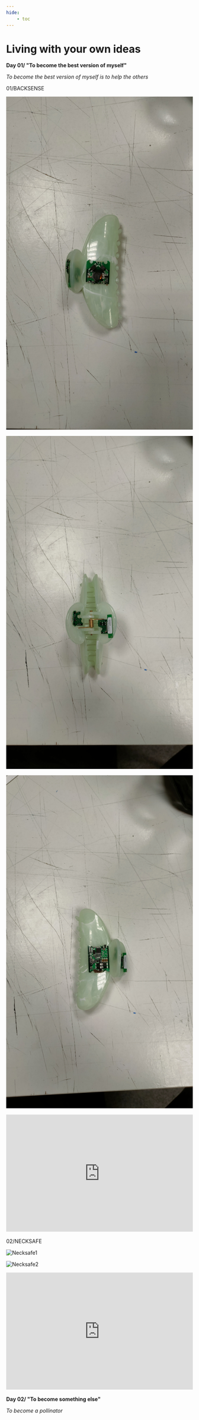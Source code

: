 ```yaml
---
hide:
    - toc
---
```


# **Living with your own ideas**

**Day 01/ "To become the best version of myself"**

*To become the best version of myself is to help the others*








01/BACKSENSE



![Backsense 1](images/backsense1.jpg)


![Backsense 2](images/backsense2.jpg)


![Backsense 3](images/backsense3.jpg)

<iframe width="100%" height="315" src="https://www.youtube.com/embed/BvNJNM0Esbg" frameborder="0" allowfullscreen></iframe>




02/NECKSAFE

![Necksafe1](https://github.com/user-attachments/assets/0738b763-684c-4ca6-a35e-ba4e55d1d658)



![Necksafe2](https://github.com/user-attachments/assets/1d4ba9cd-114f-41ef-b550-5631a42cdead)


<iframe width="100%" height="315" src="https://www.youtube.com/embed/O_bGadv959I" frameborder="0" allowfullscreen></iframe>









**Day 02/ "To become something else"**

*To become a pollinator*





